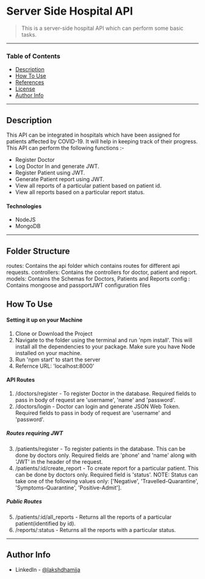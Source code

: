# Server Side Hospital API

> This is a server-side hospital API which can perform some basic tasks.

---

### Table of Contents

- [Description](#description)
- [How To Use](#how-to-use)
- [References](#references)
- [License](#license)
- [Author Info](#author-info)

---

## Description

This API can be integrated in hospitals which have been assigned for patients affected by COVID-19. It will help in keeping track of their progress.
This API can perform the following functions :-
- Register Doctor
- Log Doctor In and generate JWT.
- Register Patient using JWT.
- Generate Patient report using JWT.
- View all reports of a particular patient based on patient id.
- View all reports based on a particular report status.

#### Technologies

- NodeJS
- MongoDB

---

## Folder Structure
routes: Contains the api folder which contains routes for different api requests.
controllers: Contains the controllers for doctor, patient and report.
models: Contains the Schemas for Doctors, Patients and Reports
config : Contains mongoose and passportJWT configuration files

## How To Use

#### Setting it up on your Machine

1. Clone or Download the Project
2. Navigate to the folder using the terminal and run 'npm install'. This will install all the dependencies to your package. Make sure you have Node installed on your machine.
3. Run 'npm start' to start the server 
4. Refernce URL: 'localhost:8000'

#### API Routes

1. /doctors/register - To register Doctor in the database. Required fields to pass in body of request are 'username', 'name' and 'password'.
2. /doctors/login - Doctor can login and generate JSON Web Token. Required fields to pass in body of request are 'username' and 'password'.

##### Routes requiring JWT
3. /patients/register - To register patients in the database. This can be done by doctors only. Required fields are 'phone' and 'name' along with 'JWT' in the header of the request.
4. /patients/:id/create_report - To create report for a particular patient. This can be done by doctors only. Required field is 'status'. NOTE: Status can take one of the following values only: ['Negative', 'Travelled-Quarantine', 'Symptoms-Quarantine', 'Positive-Admit'].

##### Public Routes
5. /patients/:id/all_reports - Returns all the reports of a particular patient(identified by id).
6. /reports/:status - Returns all the reports with a particular status.

---

## Author Info

- LinkedIn - [@lakshdhamija](https://linkedin.com/in/laksh-dhamija)

